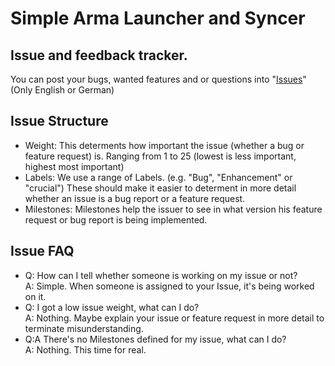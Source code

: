 # Simple Arma Launcher and Syncer

## Issue and feedback tracker.

You can post your bugs, wanted features and or questions into "[Issues](https://github.com/SALS-App/SALS/issues)" (Only English or German)

## Issue Structure
 - Weight: This determents how important the issue (whether a bug or feature request) is. Ranging from 1 to 25 (lowest is less important, highest most important)
 - Labels: We use a range of Labels. (e.g. "Bug", "Enhancement" or "crucial") These should make it easier to determent in more detail whether an issue is a bug report or a feature request.
 - Milestones: Milestones help the issuer to see in what version his feature request or bug report is being implemented.
## Issue FAQ
 - Q: How can I tell whether someone is working on my issue or not?
<br/>A: Simple. When someone is assigned to your Issue, it's being worked on it.
 - Q: I got a low issue weight, what can I do?
<br/>A: Nothing. Maybe explain your issue or feature request in more detail to terminate misunderstanding.
 - Q:A There's no Milestones defined for my issue, what can I do?
<br/> A: Nothing. This time for real.
